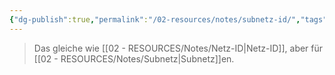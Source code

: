 ```yaml
---
{"dg-publish":true,"permalink":"/02-resources/notes/subnetz-id/","tags":["netzwerk/subnetting"],"noteIcon":"","updated":"2024-07-30T08:43:14.105+02:00"}
---
```


> Das gleiche wie [[02 - RESOURCES/Notes/Netz-ID\|Netz-ID]], aber für [[02 - RESOURCES/Notes/Subnetz\|Subnetz]]en.